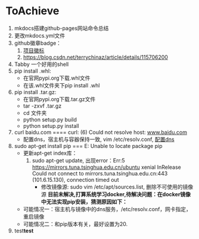# ToAchieve

1. mkdocs搭建github-pages网站命令总结
2. 更改mkdocs.yml文件
3. github徽章badge：
    1. [项目徽标](https://zhuanlan.zhihu.com/p/85370228)
    2. <https://blog.csdn.net/terrychinaz/article/details/115706200>
4. Tabby 一个好用的shell
5. pip install .whl:
    - 在官网pypi.org下载.whl文件
    - 在该.whl文件夹下pip install .whl
6. pip install .tar.gz:
    - 在官网pypi.org下载.tar.gz文件
    - tar -zxvf .tar.gz
    - cd 文件夹
    - python setup.py build
    - python setup.py install
7. curl baidu.com ====  curl: (6) Could not resolve host: www.baidu.com
    - 配置dns，宿主机与容器保持一致, vim /etc/resolv.conf, [配置dns](https://www.jianshu.com/p/179a2a67cab6)
8. sudo apt-get install pip === E: Unable to locate package pip
    - 更新apt-get index库：
        1. sudo apt-get update, 出现error：Err:5 <https://mirrors.tuna.tsinghua.edu.cn/ubuntu> xenial InRelease
    Could not connect to mirrors.tuna.tsinghua.edu.cn:443 (101.6.15.130), connection timed out
            - 修改镜像源: sudo vim /etc/apt/sources.list, 删除不可使用的镜像源
    **目前未解决,打算系统学习docker,待解决问题：在docker镜像中无法实现pip安装，猜测原因如下：**
    - 可能情况一：宿主机与镜像中的dns服务，/etc/resolv.conf，网卡指定，重启镜像
    - 可能情况二：和pip版本有关，最好设置为20.
9. test<strong>test</strong>
